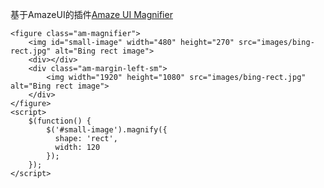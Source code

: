 基于AmazeUI的插件[Amaze UI Magnifier](http://plugins.amazeui.org/magnifier.html#project=amazeui-magnifier&author=photino)

```
<figure class="am-magnifier">
    <img id="small-image" width="480" height="270" src="images/bing-rect.jpg" alt="Bing rect image">
    <div></div>
    <div class="am-margin-left-sm">
        <img width="1920" height="1080" src="images/bing-rect.jpg" alt="Bing rect image">
    </div>
</figure>
<script>
    $(function() {
        $('#small-image').magnify({
          shape: 'rect',
          width: 120
        });
    });
</script>
```



